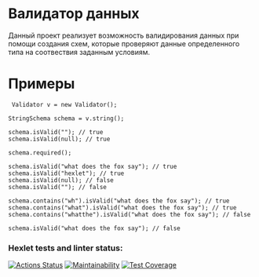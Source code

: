 # Валидатор данных
  Данный проект реализует возможность валидирования данных при помощи создания схем, которые проверяют данные определенного типа на соотвествия заданным условиям.
# Примеры
  ```
   Validator v = new Validator();

  StringSchema schema = v.string();

  schema.isValid(""); // true
  schema.isValid(null); // true

  schema.required();

  schema.isValid("what does the fox say"); // true
  schema.isValid("hexlet"); // true
  schema.isValid(null); // false
  schema.isValid(""); // false

  schema.contains("wh").isValid("what does the fox say"); // true
  schema.contains("what").isValid("what does the fox say"); // true
  schema.contains("whatthe").isValid("what does the fox say"); // false

  schema.isValid("what does the fox say"); // false
  ```
### Hexlet tests and linter status:
[![Actions Status](https://github.com/datfeelbruh/java-project-78/workflows/hexlet-check/badge.svg)](https://github.com/datfeelbruh/java-project-78/actions)
[![Maintainability](https://api.codeclimate.com/v1/badges/025d761e8f95ac1ce400/maintainability)](https://codeclimate.com/github/datfeelbruh/java-project-78/maintainability)
[![Test Coverage](https://api.codeclimate.com/v1/badges/025d761e8f95ac1ce400/test_coverage)](https://codeclimate.com/github/datfeelbruh/java-project-78/test_coverage)
